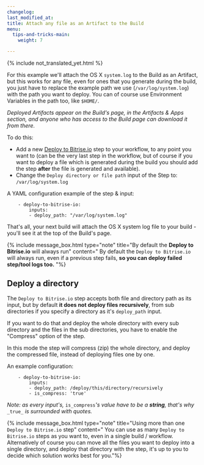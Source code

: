 ```yaml
---
changelog: 
last_modified_at: 
title: Attach any file as an Artifact to the Build
menu:
  tips-and-tricks-main:
    weight: 7

---
```

{% include not_translated_yet.html %}

For this example we'll attach the OS X `system.log` to the Build as an Artifact,
but this works for any file, even for ones that you generate during the build,
you just have to replace the example path we use (`/var/log/system.log`) with the path you want to deploy.
You can of course use Environment Variables in the path too, like `$HOME/`.

_Deployed Artifacts appear on the Build's page, in the Artifacts & Apps section,
and anyone who has access to the Build page can download it from there._

To do this:

* Add a new [Deploy to Bitrise.io](https://github.com/bitrise-io/steps-deploy-to-bitrise-io) step to your workflow, to any point you want to (can be the very last step in the workflow, but of course if you want to deploy a file which is generated during the build you should add the step **after** the file is generated and available).
* Change the `Deploy directory or file path` input of the Step to: `/var/log/system.log`

A YAML configuration example of the step & input:

        - deploy-to-bitrise-io:
            inputs:
            - deploy_path: "/var/log/system.log"

That's all, your next build will attach the OS X system log file
to your build - you'll see it at the top of the Build's page.

{% include message_box.html type="note" title="By default the **Deploy to Bitrise.io** will always run" content="
By default the `Deploy to Bitrise.io` will always run, even if a previous step fails, **so you can deploy failed step/tool logs too.**
"%}

## Deploy a directory

The `Deploy to Bitrise.io` step accepts both file and directory path as its input,
but by default **it does not deploy files recursively**, from sub directories
if you specify a directory as it's `deploy_path` input.

If you want to do that and deploy the whole directory with every sub directory
and the files in the sub directories, you have to enable the "Compress" option of the step.

In this mode the step will compress (zip) the whole directory, and deploy
the compressed file, instead of deploying files one by one.

An example configuration:

        - deploy-to-bitrise-io:
            inputs:
            - deploy_path: /deploy/this/directory/recursively
            - is_compress: 'true'

_Note: as every input's,_ `is_compress`_'s value have to be a **string**, that's why_ `_true_` _is surrounded with quotes._

{% include message_box.html type="note" title="Using more than one `Deploy to Bitrise.io` step" content=" You can use as many `Deploy to Bitrise.io` steps as you want to, even in a single build / workflow. Alternatively of course you can move all the files you want to deploy into a single directory, and deploy that directory with the step, it's up to you to decide which solution works best for you."%}